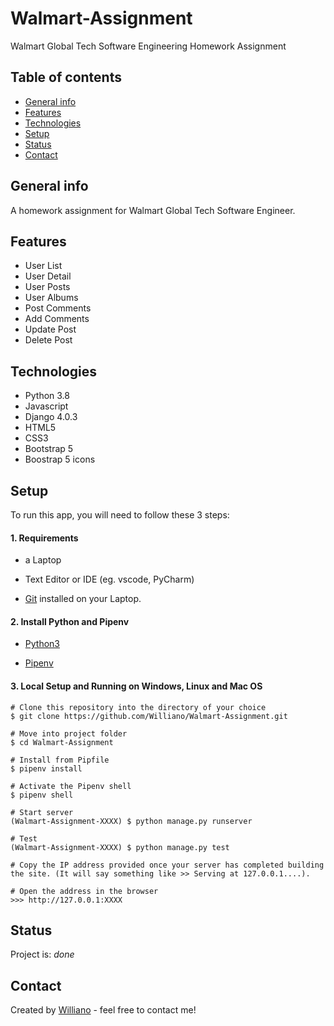 # Walmart-Assignment
Walmart Global Tech Software Engineering Homework Assignment

## Table of contents
* [General info](#general-info)
* [Features](#features)
* [Technologies](#technologies)
* [Setup](#setup)
* [Status](#status)
* [Contact](#contact)

## General info
A homework assignment for Walmart Global Tech Software Engineer.

## Features

* User List
* User Detail
* User Posts
* User Albums
* Post Comments
* Add Comments
* Update Post
* Delete Post

## Technologies
* Python 3.8
* Javascript
* Django 4.0.3
* HTML5
* CSS3 
* Bootstrap 5
* Boostrap 5 icons


## Setup

To run this app, you will need to follow these 3 steps:

#### 1. Requirements
  - a Laptop

  - Text Editor or IDE (eg. vscode, PyCharm)

  - [Git](https://git-scm.com/book/en/v2/Getting-Started-Installing-Git) installed on your Laptop.


#### 2. Install Python and Pipenv
  - [Python3](https://www.python.org/downloads/)
  

  - [Pipenv](https://pipenv-es.readthedocs.io/es/stable/)

#### 3. Local Setup and Running on Windows, Linux and Mac OS

  ```
  # Clone this repository into the directory of your choice
  $ git clone https://github.com/Williano/Walmart-Assignment.git

  # Move into project folder
  $ cd Walmart-Assignment

  # Install from Pipfile
  $ pipenv install

  # Activate the Pipenv shell
  $ pipenv shell

  # Start server
  (Walmart-Assignment-XXXX) $ python manage.py runserver
  
  # Test 
  (Walmart-Assignment-XXXX) $ python manage.py test
  
  # Copy the IP address provided once your server has completed building the site. (It will say something like >> Serving at 127.0.0.1....).
  
  # Open the address in the browser
  >>> http://127.0.0.1:XXXX
  
  ```


## Status
Project is: _done_

## Contact
Created by [Williano](https://williano.github.io/) - feel free to contact me!

